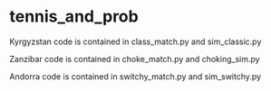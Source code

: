 # tennis_and_prob

Kyrgyzstan code is contained in class_match.py and sim_classic.py

Zanzibar code is contained in choke_match.py and choking_sim.py

Andorra code is contained in switchy_match.py and sim_switchy.py


